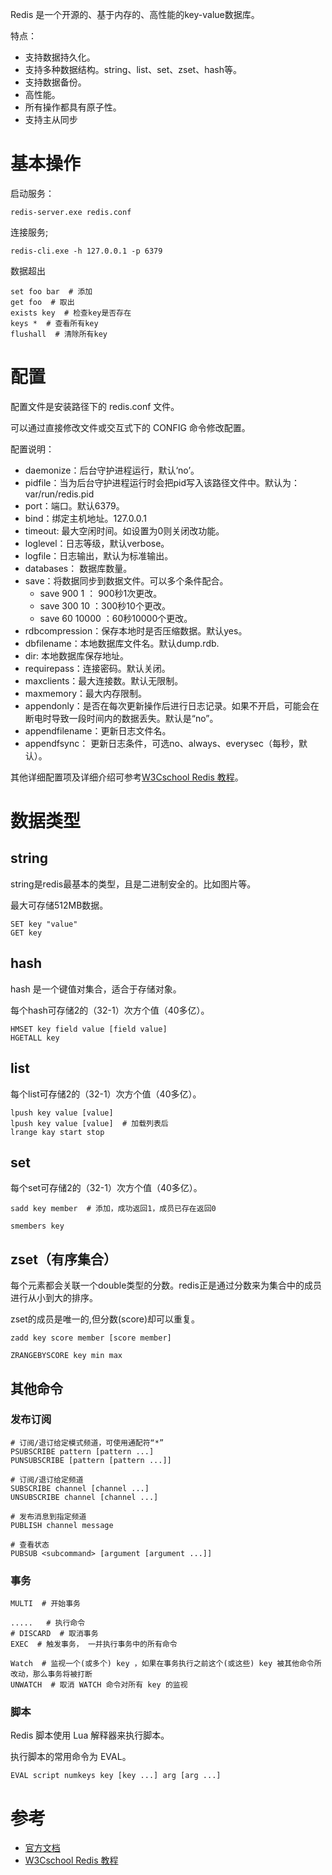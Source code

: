 Redis 是一个开源的、基于内存的、高性能的key-value数据库。 

特点：
- 支持数据持久化。
- 支持多种数据结构。string、list、set、zset、hash等。
- 支持数据备份。
- 高性能。
- 所有操作都具有原子性。
- 支持主从同步


# 基本操作

启动服务：
```
redis-server.exe redis.conf 
```

连接服务;
```
redis-cli.exe -h 127.0.0.1 -p 6379
```

数据超出
```
set foo bar  # 添加
get foo  # 取出
exists key  # 检查key是否存在
keys *  # 查看所有key
flushall  # 清除所有key
```

# 配置
配置文件是安装路径下的 redis.conf 文件。

可以通过直接修改文件或交互式下的 CONFIG 命令修改配置。

配置说明：
- daemonize：后台守护进程运行，默认‘no’。
- pidfile：当为后台守护进程运行时会把pid写入该路径文件中。默认为：var/run/redis.pid
- port：端口。默认6379。
- bind：绑定主机地址。127.0.0.1
- timeout: 最大空闲时间。如设置为0则关闭改功能。
- loglevel：日志等级，默认verbose。
- logfile：日志输出，默认为标准输出。
- databases： 数据库数量。
- save：将数据同步到数据文件。可以多个条件配合。
    - save 900 1 ： 900秒1次更改。
    - save 300 10 ：300秒10个更改。
    - save 60 10000 ：60秒10000个更改。
- rdbcompression：保存本地时是否压缩数据。默认yes。
- dbfilename：本地数据库文件名。默认dump.rdb.
- dir: 本地数据库保存地址。
- requirepass：连接密码。默认关闭。
- maxclients：最大连接数。默认无限制。
- maxmemory：最大内存限制。
- appendonly：是否在每次更新操作后进行日志记录。如果不开启，可能会在断电时导致一段时间内的数据丢失。默认是“no”。
- appendfilename：更新日志文件名。
- appendfsync： 更新日志条件，可选no、always、everysec（每秒，默认）。

其他详细配置项及详细介绍可参考[W3Cschool Redis 教程](https://www.w3cschool.cn/redis/redis-conf.html)。

# 数据类型
## string
string是redis最基本的类型，且是二进制安全的。比如图片等。

最大可存储512MB数据。
```
SET key "value"
GET key
```

## hash
hash 是一个键值对集合，适合于存储对象。

每个hash可存储2的（32-1）次方个值（40多亿）。

```
HMSET key field value [field value]
HGETALL key
```

## list
每个list可存储2的（32-1）次方个值（40多亿）。
```
lpush key value [value]
lpush key value [value]  # 加载列表后
lrange kay start stop 
```

## set
每个set可存储2的（32-1）次方个值（40多亿）。
```
sadd key member  # 添加，成功返回1，成员已存在返回0

smembers key
```

## zset（有序集合）
每个元素都会关联一个double类型的分数。redis正是通过分数来为集合中的成员进行从小到大的排序。

zset的成员是唯一的,但分数(score)却可以重复。
```
zadd key score member [score member]

ZRANGEBYSCORE key min max
```

## 其他命令
### 发布订阅
```
# 订阅/退订给定模式频道，可使用通配符“*”
PSUBSCRIBE pattern [pattern ...]  
PUNSUBSCRIBE [pattern [pattern ...]]  

# 订阅/退订给定频道
SUBSCRIBE channel [channel ...]
UNSUBSCRIBE channel [channel ...]

# 发布消息到指定频道
PUBLISH channel message  

# 查看状态
PUBSUB <subcommand> [argument [argument ...]]
```

### 事务
```
MULTI  # 开始事务

.....   # 执行命令
# DISCARD  # 取消事务
EXEC  # 触发事务， 一并执行事务中的所有命令

Watch  # 监视一个(或多个) key ，如果在事务执行之前这个(或这些) key 被其他命令所改动，那么事务将被打断
UNWATCH  # 取消 WATCH 命令对所有 key 的监视
```

### 脚本
Redis 脚本使用 Lua 解释器来执行脚本。

执行脚本的常用命令为 EVAL。
```
EVAL script numkeys key [key ...] arg [arg ...]
```

# 参考
- [官方文档](https://redis.io/)
- [W3Cschool Redis 教程](https://www.w3cschool.cn/redis/)